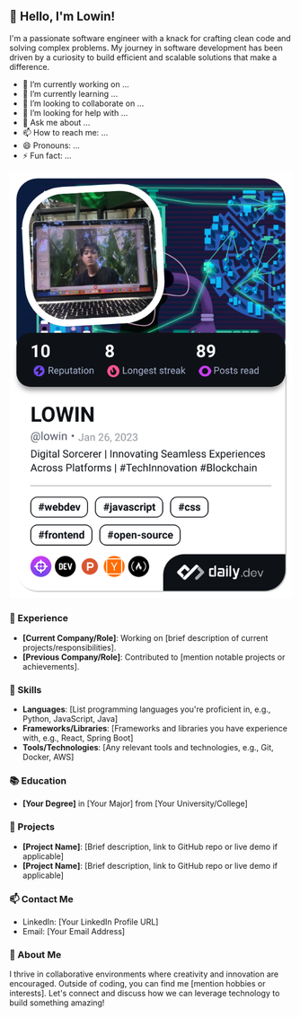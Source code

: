 ## 👋 Hello, I'm Lowin!

I'm a passionate software engineer with a knack for crafting clean code and solving complex problems. My journey in software development has been driven by a curiosity to build efficient and scalable solutions that make a difference.
- 🔭 I’m currently working on ...
- 🌱 I’m currently learning ...
- 👯 I’m looking to collaborate on ...
- 🤔 I’m looking for help with ...
- 💬 Ask me about ...
- 📫 How to reach me: ...
- 😄 Pronouns: ...
- ⚡ Fun fact: ...

<a href="https://app.daily.dev/lowin"><img src="./devcard.png?type=wide&r=tel" width="652" alt="LOWIN's Dev Card"/></a>

### 💼 Experience
- **[Current Company/Role]**: Working on [brief description of current projects/responsibilities].
- **[Previous Company/Role]**: Contributed to [mention notable projects or achievements].

### 🌟 Skills
- **Languages**: [List programming languages you're proficient in, e.g., Python, JavaScript, Java]
- **Frameworks/Libraries**: [Frameworks and libraries you have experience with, e.g., React, Spring Boot]
- **Tools/Technologies**: [Any relevant tools and technologies, e.g., Git, Docker, AWS]

### 📚 Education
- **[Your Degree]** in [Your Major] from [Your University/College]

### 🚀 Projects
- **[Project Name]**: [Brief description, link to GitHub repo or live demo if applicable]
- **[Project Name]**: [Brief description, link to GitHub repo or live demo if applicable]

### 📫 Contact Me
- LinkedIn: [Your LinkedIn Profile URL]
- Email: [Your Email Address]

### 💬 About Me
I thrive in collaborative environments where creativity and innovation are encouraged. Outside of coding, you can find me [mention hobbies or interests]. Let's connect and discuss how we can leverage technology to build something amazing!

